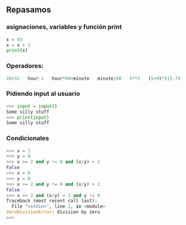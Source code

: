## Repasamos

### asignaciones, variables y función print
```python
x = 43
x = x + 1
print(x)
```

### Operadores:

```python
20+32   hour-1   hour*60+minute   minute/60   5**2   (5+9)*(15-7)
```

### Pidiendo input al usuario

```python
>>> input = input()
Some silly stuff
>>> print(input)
Some silly stuff
```

### Condicionales

```python
>>> x = 1
>>> y = 0
>>> x >= 2 and y != 0 and (x/y) > 2
False
>>> x = 6
>>> y = 0
>>> x >= 2 and y != 0 and (x/y) > 2
False
>>> x >= 2 and (x/y) > 2 and y != 0
Traceback (most recent call last):
  File "<stdin>", line 1, in <module>
ZeroDivisionError: division by zero
>>>
```
